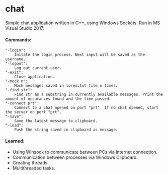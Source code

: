 # chat
  Simple chat application written in C++, using Windows Sockets.
  Run in MS Visual Studio 2017.
  
#### Commands:

	"-login":
		Initate the login process. Next input will be saved as the username.
	"-logout":
		Log out current user.
	"-exit":
		Close application.
	"-mock n":
		Mock messages saved in lorem.txt file n times.
	"-find str":
		Find str as a substring in currently available messages. Print the amount of occurances found and the time passed.
	"-connect prt":
		Connect to a chat opened on port "prt". If no chat opened, start the server on port "prt".
	"-save":
		Save the latest message to clipboard.
	"-load":
		Push the string saved in clipboard as message.
		
#### Learned:
 - Using Winsock to communicate between PCs via internet connection.
 - Communication between processes via Windows Clipboard.
 - Creating threads.
 - Multithreaded tasks.

